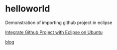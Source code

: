 helloworld
==========

Demonstration of importing github project in eclipse

<a href="http://selvakumar-arumugam.rhcloud.com/integrate-github-project-with-eclipse-on-ubuntu/">Integrate Github Project with Eclipse on Ubuntu</a>

<a href="http://selvakumar.me">blog</a>
